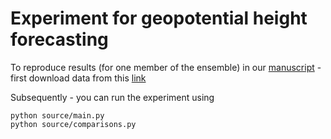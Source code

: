 # Experiment for geopotential height forecasting

To reproduce results (for one member of the ensemble) in our [manuscript](https://gmd.copernicus.org/preprints/gmd-2021-415/gmd-2021-415.pdf) - first download data from this [link](https://drive.google.com/file/d/1DTZ8dfsM-OIZ8JT5DZXfboJZkAI6nf8h/view?usp=sharing)

Subsequently - you can run the experiment using
```
python source/main.py
python source/comparisons.py
```

